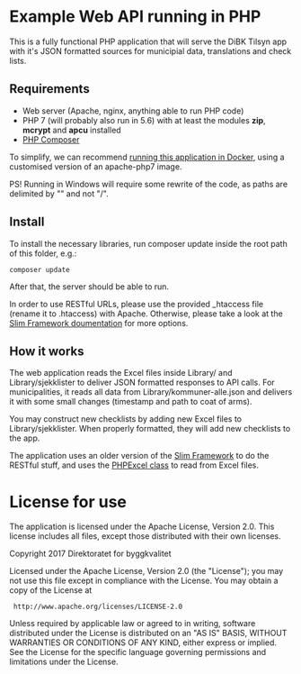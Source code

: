 # Example Web API running in PHP #

This is a fully functional PHP application that will serve the DiBK Tilsyn app with it's JSON formatted sources for municipial data, translations and check lists.

## Requirements ##

* Web server (Apache, nginx, anything able to run PHP code)
* PHP 7 (will probably also run in 5.6) with at least the modules **zip**, **mcrypt** and **apcu** installed
* [PHP Composer](https://getcomposer.org)

To simplify, we can recommend [running this application in Docker](../app-api-php_with_docker/), using a customised version of an apache-php7 image.

PS! Running in Windows will require some rewrite of the code, as paths are delimited by "\" and not "/".

## Install ##

To install the necessary libraries, run composer update inside the root path of this folder, e.g.:

`composer update`

After that, the server should be able to run.

In order to use RESTful URLs, please use the provided _htaccess file (rename it to .htaccess) with Apache. Otherwise, please take a look at the [Slim Framework doumentation](https://www.slimframework.com/docs/start/web-servers.html) for more options.

## How it works ##

The web application reads the Excel files inside Library/ and Library/sjekklister to deliver JSON formatted responses to  API calls. For municipalities, it reads all data from Library/kommuner-alle.json and delivers it with some small changes (timestamp and path to coat of arms).

You may construct new checklists by adding new Excel files to Library/sjekklister. When properly formatted, they will add new checklists to the app.

The application uses an older version of the [Slim Framework](https://www.slimframework.com) to do the RESTful stuff, and uses the [PHPExcel class](https://github.com/PHPOffice/PHPExcel) to read from Excel files.

# License for use #

The application is licensed under the Apache License, Version 2.0. This license includes all files, except those distributed with their own licenses.

Copyright 2017 Direktoratet for byggkvalitet

   Licensed under the Apache License, Version 2.0 (the "License");
   you may not use this file except in compliance with the License.
   You may obtain a copy of the License at

     http://www.apache.org/licenses/LICENSE-2.0

   Unless required by applicable law or agreed to in writing, software
   distributed under the License is distributed on an "AS IS" BASIS,
   WITHOUT WARRANTIES OR CONDITIONS OF ANY KIND, either express or implied.
   See the License for the specific language governing permissions and
   limitations under the License.
